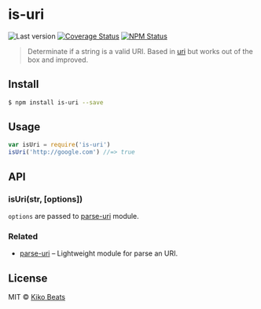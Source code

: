 # is-uri

![Last version](https://img.shields.io/github/tag/Kikobeats/is-uri.svg?style=flat-square)
[![Coverage Status](https://img.shields.io/coveralls/Kikobeats/is-uri.svg?style=flat-square)](https://coveralls.io/github/Kikobeats/is-uri)
[![NPM Status](http://img.shields.io/npm/dm/is-uri.svg?style=flat-square)](https://www.npmjs.org/package/is-uri)

> Determinate if a string is a valid URI. Based in [uri](https://www.npmjs.com/package/validate.io-uri) but works out of the box and improved.

## Install

```bash
$ npm install is-uri --save
```

## Usage

```js
var isUri = require('is-uri')
isUri('http://google.com') //=> true
```

## API

### isUri(str, [options])

`options` are passed to [parse-uri](https://github.com/Kikobeats/parse-uri#parse-uri) module.

### Related

- [parse-uri](https://github.com/Kikobeats/parse-uri#parse-uri) – Lightweight module for parse an URI.

## License

MIT © [Kiko Beats](http://kikobeats.com)
